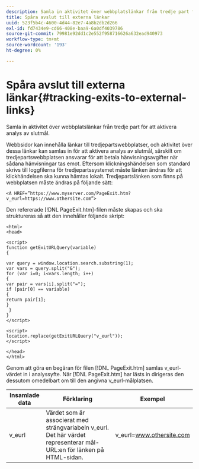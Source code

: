 ```yaml
---
description: Samla in aktivitet över webbplatslänkar från tredje part för att aktivera analys av slutmål.
title: Spåra avslut till externa länkar
uuid: 523f5b4c-4600-4d44-82e7-4a8b2db2d266
exl-id: fd7434e9-cd66-408e-baa9-6a0df4039786
source-git-commit: 79981e92dd1c2e552f958716626a632ead940973
workflow-type: tm+mt
source-wordcount: '193'
ht-degree: 0%

---
```


# Spåra avslut till externa länkar{#tracking-exits-to-external-links}

Samla in aktivitet över webbplatslänkar från tredje part för att aktivera analys av slutmål.

Webbsidor kan innehålla länkar till tredjepartswebbplatser, och aktivitet över dessa länkar kan samlas in för att aktivera analys av slutmål, särskilt om tredjepartswebbplatsen ansvarar för att betala hänvisningsavgifter när sådana hänvisningar tas emot. Eftersom klickningshändelsen som standard skrivs till loggfilerna för tredjepartssystemet måste länken ändras för att klickhändelsen ska kunna hämtas lokalt. Tredjepartslänken som finns på webbplatsen måste ändras på följande sätt:

```
<A HREF=”https://www.myserver.com/PageExit.htm?v_eurl=https://www.othersite.com”>
```

Den refererade [!DNL PageExit.htm]-filen måste skapas och ska struktureras så att den innehåller följande skript:

```
<html>
<head>

<script>
function getExitURLQuery(variable)
{

var query = window.location.search.substring(1);
var vars = query.split("&");
for (var i=0; i<vars.length; i++)
{
var pair = vars[i].split("=");
if (pair[0] == variable)
{
return pair[1];
}
 }
}
</script>

<script>
location.replace(getExitURLQuery("v_eurl"));
</script>

</head>
</html>
```

Genom att göra en begäran för filen [!DNL PageExit.htm] samlas v_eurl-värdet in i analyssyfte. När [!DNL PageExit.htm] har lästs in dirigeras den dessutom omedelbart om till den angivna v_eurl-målplatsen.

| Insamlade data | Förklaring | Exempel |
|---|---|---|
| v_eurl | Värdet som är associerat med strängvariabeln v_eurl. Det här värdet representerar mål-URL:en för länken på HTML-sidan. | v_eurl=www.othersite.com |
